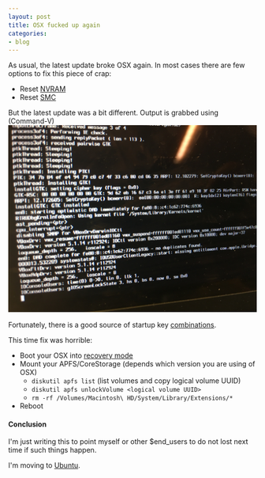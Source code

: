 ```yaml
---
layout: post
title: OSX fucked up again
categories:
- blog
---
```


As usual, the latest update broke OSX again. In most cases there are few options to fix this piece of crap:
* Reset [NVRAM](https://support.apple.com/en-us/HT204063)
* Reset [SMC](https://support.apple.com/en-us/HT201295)

But the latest update was a bit different. Output is grabbed using (Command-V)
![OSX freezes after update](/images/osx_kext.jpg)

Fortunately, there is a good source of startup key [combinations](https://support.apple.com/en-us/HT201255).

This time fix was horrible:
* Boot your OSX into [recovery mode](Command-R)
* Mount your APFS/CoreStorage (depends which version you are using of OSX)
  * `diskutil apfs list` (list volumes and copy logical volume UUID)
  * `diskutil apfs unlockVolume <logical volume UUID>`
  * `rm -rf /Volumes/Macintosh\ HD/System/Library/Extensions/*`
* Reboot

#### Conclusion

I'm just writing this to point myself or other $end_users to do not lost next time if such things happen.

I'm moving to [Ubuntu](https://github.com/ton31337/ansible-desktop).
